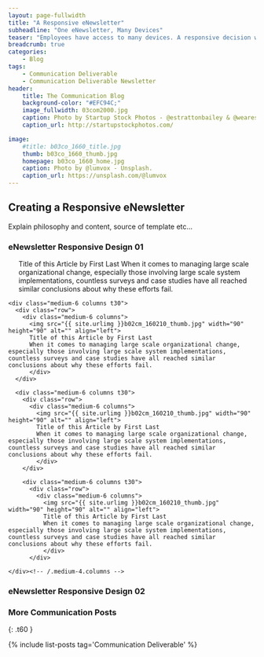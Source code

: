 ```yaml
---
layout: page-fullwidth
title: "A Responsive eNewsletter"
subheadline: "One eNewsletter, Many Devices"
teaser: "Employees have access to many devices. A responsive decision will allow them to view eNewsletter content however they choose."
breadcrumb: true
categories:
    - Blog
tags:
    - Communication Deliverable
    - Communication Deliverable Newsletter
header:
    title: The Communication Blog
    background-color: "#EFC94C;"
    image_fullwidth: 03com2000.jpg
    caption: Photo by Startup Stock Photos - @estrattonbailey & @wearesculpt.
    caption_url: http://startupstockphotos.com/

image:
    #title: b03co_1660_title.jpg
    thumb: b03co_1660_thumb.jpg
    homepage: b03co_1660_home.jpg
    caption: Photo by @lumvox - Unsplash.
    caption_url: https://unsplash.com/@lumvox
---
```

<!--more-->

## Creating a Responsive eNewsletter
Explain philosophy and content, source of template etc...


### eNewsletter Responsive Design 01
<div class="row">
    <div class="medium-6 columns t30">
      <img src="{{ site.urlimg }}b02cm_160210_title.jpg" alt="">
      Title of this Article by First Last
      When it comes to managing large scale organizational change, especially those involving large scale system implementations, countless surveys and case studies have all reached similar conclusions about why these efforts fail.
    </div><!-- /.medium-4.columns -->

    <div class="medium-6 columns t30">
      <div class="row">
        <div class="medium-6 columns">
          <img src="{{ site.urlimg }}b02cm_160210_thumb.jpg" width="90" height="90" alt="" align="left">
          Title of this Article by First Last
          When it comes to managing large scale organizational change, especially those involving large scale system implementations, countless surveys and case studies have all reached similar conclusions about why these efforts fail.
          </div>
      </div>

      <div class="medium-6 columns t30">
        <div class="row">
          <div class="medium-6 columns">
            <img src="{{ site.urlimg }}b02cm_160210_thumb.jpg" width="90" height="90" alt="" align="left">
            Title of this Article by First Last
            When it comes to managing large scale organizational change, especially those involving large scale system implementations, countless surveys and case studies have all reached similar conclusions about why these efforts fail.
            </div>
        </div>

        <div class="medium-6 columns t30">
          <div class="row">
            <div class="medium-6 columns">
              <img src="{{ site.urlimg }}b02cm_160210_thumb.jpg" width="90" height="90" alt="" align="left">
              Title of this Article by First Last
              When it comes to managing large scale organizational change, especially those involving large scale system implementations, countless surveys and case studies have all reached similar conclusions about why these efforts fail.
              </div>
          </div>

    </div><!-- /.medium-4.columns -->
</div><!-- /.row -->




### eNewsletter Responsive Design 02




### More Communication Posts
{: .t60 }

{% include list-posts tag='Communication Deliverable' %}
